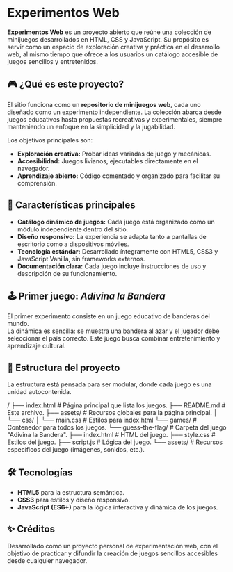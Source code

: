 # Experimentos Web

**Experimentos Web** es un proyecto abierto que reúne una colección de minijuegos desarrollados en HTML, CSS y JavaScript. Su propósito es servir como un espacio de exploración creativa y práctica en el desarrollo web, al mismo tiempo que ofrece a los usuarios un catálogo accesible de juegos sencillos y entretenidos.

## 🎮 ¿Qué es este proyecto?

El sitio funciona como un **repositorio de minijuegos web**, cada uno diseñado como un experimento independiente. La colección abarca desde juegos educativos hasta propuestas recreativas y experimentales, siempre manteniendo un enfoque en la simplicidad y la jugabilidad.

Los objetivos principales son:

- **Exploración creativa:** Probar ideas variadas de juego y mecánicas.  
- **Accesibilidad:** Juegos livianos, ejecutables directamente en el navegador.  
- **Aprendizaje abierto:** Código comentado y organizado para facilitar su comprensión.  

## 🌟 Características principales

- **Catálogo dinámico de juegos:** Cada juego está organizado como un módulo independiente dentro del sitio.  
- **Diseño responsivo:** La experiencia se adapta tanto a pantallas de escritorio como a dispositivos móviles.  
- **Tecnología estándar:** Desarrollado íntegramente con HTML5, CSS3 y JavaScript Vanilla, sin frameworks externos.  
- **Documentación clara:** Cada juego incluye instrucciones de uso y descripción de su funcionamiento.  

## 🕹 Primer juego: *Adivina la Bandera*

El primer experimento consiste en un juego educativo de banderas del mundo.  
La dinámica es sencilla: se muestra una bandera al azar y el jugador debe seleccionar el país correcto. Este juego busca combinar entretenimiento y aprendizaje cultural.

## 📂 Estructura del proyecto
 
La estructura está pensada para ser modular, donde cada juego es una unidad autocontenida.
 
/
├── index.html              # Página principal que lista los juegos.
├── README.md               # Este archivo.
├── assets/                 # Recursos globales para la página principal.
│   └── css/
│       └── main.css        # Estilos para index.html
└── games/                  # Contenedor para todos los juegos.
    └── guess-the-flag/     # Carpeta del juego "Adivina la Bandera".
        ├── index.html      # HTML del juego.
        ├── style.css       # Estilos del juego.
        ├── script.js       # Lógica del juego.
        └── assets/         # Recursos específicos del juego (imágenes, sonidos, etc.).

## 🛠️ Tecnologías

- **HTML5** para la estructura semántica.  
- **CSS3** para estilos y diseño responsivo.  
- **JavaScript (ES6+)** para la lógica interactiva y dinámica de los juegos.  

## ✨ Créditos

Desarrollado como un proyecto personal de experimentación web, con el objetivo de practicar y difundir la creación de juegos sencillos accesibles desde cualquier navegador.
